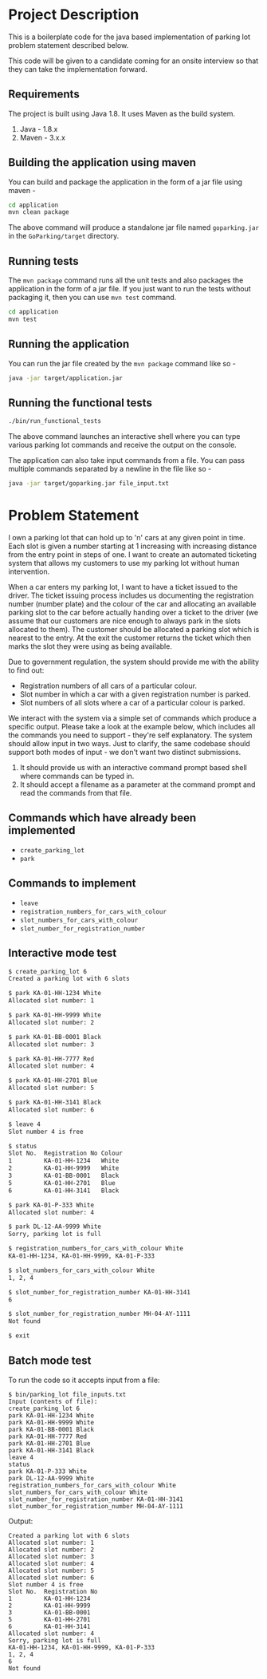 # Project Description

This is a boilerplate code for the java based implementation of parking lot
problem statement described below.

This code will be given to a candidate coming for an onsite interview so that
they can take the implementation forward.

## Requirements

The project is built using Java 1.8. It uses Maven as the build system.

1. Java - 1.8.x
2. Maven - 3.x.x

## Building the application using maven

You can build and package the application in the form of a jar file using maven -

```sh
cd application
mvn clean package
```

The above command will produce a standalone jar file named `goparking.jar` in
the `GoParking/target` directory.

## Running tests

The `mvn package` command runs all the unit tests and also packages the
application in the form of a jar file. If you just want to run the tests without
packaging it, then you can use `mvn test` command.

```sh
cd application
mvn test
```

## Running the application

You can run the jar file created by the `mvn package` command like so -

```sh
java -jar target/application.jar
```

## Running the functional tests

```sh
./bin/run_functional_tests
```

The above command launches an interactive shell where you can type various
parking lot commands and receive the output on the console.

The application can also take input commands from a file. You can pass multiple
commands separated by a newline in the file like so -

```sh
java -jar target/goparking.jar file_input.txt
```

# Problem Statement

I own a parking lot that can hold up to 'n' cars at any given point in time.
Each slot is given a number starting at 1 increasing with increasing distance
from the entry point in steps of one. I want to create an automated ticketing
system that allows my customers to use my parking lot without human
intervention.

When a car enters my parking lot, I want to have a ticket issued to the driver.
The ticket issuing process includes us documenting the registration number
(number plate) and the colour of the car and allocating an available parking
slot to the car before actually handing over a ticket to the driver (we assume
that our customers are nice enough to always park in the slots allocated to
them). The customer should be allocated a parking slot which is nearest to the
entry. At the exit the customer returns the ticket which then marks the slot
they were using as being available.

Due to government regulation, the system should provide me with the ability to
find out:

- Registration numbers of all cars of a particular colour.
- Slot number in which a car with a given registration number is parked.
- Slot numbers of all slots where a car of a particular colour is parked.

We interact with the system via a simple set of commands which produce a
specific output. Please take a look at the example below, which includes all the
commands you need to support - they're self explanatory. The system should allow
input in two ways. Just to clarify, the same codebase should support both modes
of input - we don't want two distinct submissions.

1. It should provide us with an interactive command prompt based shell where
   commands can be typed in.
2. It should accept a filename as a parameter at the command prompt and read the
   commands from that file.

## Commands which have already been implemented

- `create_parking_lot`
- `park`

## Commands to implement

- `leave`
- `registration_numbers_for_cars_with_colour`
- `slot_numbers_for_cars_with_colour`
- `slot_number_for_registration_number`

## Interactive mode test

```sh
$ create_parking_lot 6
Created a parking lot with 6 slots

$ park KA-01-HH-1234 White
Allocated slot number: 1

$ park KA-01-HH-9999 White
Allocated slot number: 2

$ park KA-01-BB-0001 Black
Allocated slot number: 3

$ park KA-01-HH-7777 Red
Allocated slot number: 4

$ park KA-01-HH-2701 Blue
Allocated slot number: 5

$ park KA-01-HH-3141 Black
Allocated slot number: 6

$ leave 4
Slot number 4 is free

$ status
Slot No.  Registration No Colour
1         KA-01-HH-1234   White
2         KA-01-HH-9999   White
3         KA-01-BB-0001   Black
5         KA-01-HH-2701   Blue
6         KA-01-HH-3141   Black

$ park KA-01-P-333 White
Allocated slot number: 4

$ park DL-12-AA-9999 White
Sorry, parking lot is full

$ registration_numbers_for_cars_with_colour White
KA-01-HH-1234, KA-01-HH-9999, KA-01-P-333

$ slot_numbers_for_cars_with_colour White
1, 2, 4

$ slot_number_for_registration_number KA-01-HH-3141
6

$ slot_number_for_registration_number MH-04-AY-1111
Not found

$ exit

```

## Batch mode test

To run the code so it accepts input from a file:

```
$ bin/parking_lot file_inputs.txt
Input (contents of file):
create_parking_lot 6
park KA-01-HH-1234 White
park KA-01-HH-9999 White
park KA-01-BB-0001 Black
park KA-01-HH-7777 Red
park KA-01-HH-2701 Blue
park KA-01-HH-3141 Black
leave 4
status
park KA-01-P-333 White
park DL-12-AA-9999 White
registration_numbers_for_cars_with_colour White
slot_numbers_for_cars_with_colour White
slot_number_for_registration_number KA-01-HH-3141
slot_number_for_registration_number MH-04-AY-1111
```

Output:

```
Created a parking lot with 6 slots
Allocated slot number: 1
Allocated slot number: 2
Allocated slot number: 3
Allocated slot number: 4
Allocated slot number: 5
Allocated slot number: 6
Slot number 4 is free
Slot No.  Registration No
1         KA-01-HH-1234
2         KA-01-HH-9999
3         KA-01-BB-0001
5         KA-01-HH-2701
6         KA-01-HH-3141
Allocated slot number: 4
Sorry, parking lot is full
KA-01-HH-1234, KA-01-HH-9999, KA-01-P-333
1, 2, 4
6
Not found
```
